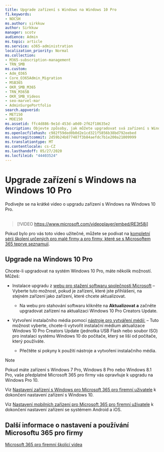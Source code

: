 ```yaml
---
title: Upgrade zařízení s Windows na Windows 10 Pro
f1.keywords:
- NOCSH
ms.author: sirkkuw
author: Sirkkuw
manager: scotv
audience: Admin
ms.topic: article
ms.service: o365-administration
localization_priority: Normal
ms.collection:
- M365-subscription-management
- TRN_SMB
ms.custom:
- Adm_O365
- Core_O365Admin_Migration
- MSB365
- OKR_SMB_M365
- TRN_M365B
- OKR_SMB_Videos
- seo-marvel-mar
- AdminSurgePortfolio
search.appverid:
- MET150
- MOE150
ms.assetid: ffc4d886-9e1d-453d-a0d0-2f62f18635e2
description: Objevte způsoby, jak můžete upgradovat svá zařízení s Windows na Windows 10 Pro a využívat pokročilejší funkce zabezpečení a firemní sítě.
ms.openlocfilehash: c982f59ded0b0d2e1cd321f5856b38bd792eebed
ms.sourcegitcommit: 2d59b24b877487f3b84aefdc7b1e200a21009999
ms.translationtype: MT
ms.contentlocale: cs-CZ
ms.lasthandoff: 05/27/2020
ms.locfileid: "44403524"
---
```

# <a name="upgrade-windows-devices-to-windows-10-pro"></a>Upgrade zařízení s Windows na Windows 10 Pro

Podívejte se na krátké video o upgradu zařízení s Windows na Windows 10 Pro.<br><br>

> [!VIDEO https://www.microsoft.com/videoplayer/embed/RE3t58j] 

Pokud bylo pro vás toto video užitečné, můžete se podívat na [kompletní sérii školení určených pro malé firmy a pro firmy, které se s Microsoftem 365 teprve seznamují](https://support.office.com/article/6ab4bbcd-79cf-4000-a0bd-d42ce4d12816).

## <a name="upgrade-to-windows-10-pro"></a>Upgrade na Windows 10 Pro
  
Chcete-li upgradovat na systém Windows 10 Pro, máte několik možností. Můžeš:
    
- Instalace upgradu z [webu pro stažení softwaru společnosti Microsoft](https://go.microsoft.com/fwlink/?LinkID=836951 ) &ndash; Vyberte tuto možnost, pokud je zařízení, které jste přihlášeni, na stejném zařízení jako zařízení, které chcete aktualizovat. 

    - Na webu pro stahování softwaru klikněte na **Aktualizovat a** začněte upgradovat zařízení na aktualizaci Windows 10 Pro Creators Update. 
    
- Vytvoření instalačního média pomocí [nástroje pro vytváření médií:](https://go.microsoft.com/fwlink/?LinkID=836960) &ndash; Tuto možnost vyberte, chcete-li vytvořit instalační médium aktualizace Windows 10 Pro Creators Update (jednotka USB Flash nebo soubor ISO) pro instalaci systému Windows 10 do počítače, který se liší od počítače, který používáte.

    - Přečtěte si pokyny k použití nástroje a vytvoření instalačního média. 

> [!NOTE]
> Pokud máte zařízení s Windows 7 Pro, Windows 8 Pro nebo Windows 8.1 Pro, vaše předplatné Microsoft 365 pro firmy vás opravňuje k upgradu na Windows Pro 10.
    
Viz [Nastavení zařízení s Windows pro Microsoft 365 pro firemní uživatele](set-up-windows-devices.md) k dokončení nastavení zařízení s Windows 10. 
  
Viz [Nastavení mobilních zařízení pro Microsoft 365 pro firemní uživatele](set-up-mobile-devices.md) k dokončení nastavení zařízení se systémem Android a iOS. 
  
## <a name="for-more-on-setting-up-and-using-microsoft-365-for-business"></a>Další informace o nastavení a používání Microsoftu 365 pro firmy

[Microsoft 365 pro firemní školicí videa](https://support.office.com/article/6ab4bbcd-79cf-4000-a0bd-d42ce4d12816)
